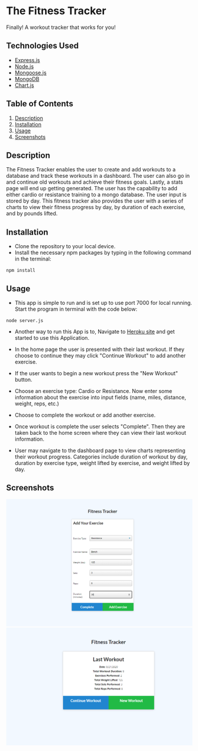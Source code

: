 # The Fitness Tracker

Finally! A workout tracker that works for you!
 
## Technologies Used

* [Express.js](https://expressjs.com/)
* [Node.js](https://nodejs.org/en/)
* [Mongoose.js](https://mongoosejs.com/)
* [MongoDB](https://www.mongodb.com/)
* [Chart.js](https://www.chartjs.org/)


## Table of Contents

1. [Description](#Description)
2. [Installation](#Installation)
3. [Usage](#Usage)
4. [Screenshots](#Screenshots)


## Description

The Fitness Tracker enables the user to create and add workouts to a database and track these workouts in a dashboard. The user can also go in and continue old workouts and achieve their fitness goals. Lastly, a stats page will end up getting generated. The user has the capability to add either cardio or resistance training to a mongo database. The user input is stored by day. This fitness tracker also provides the user with a series of charts to view their fitness progress by day, by duration of each exercise, and by pounds lifted.


## Installation

* Clone the repository to your local device.
* Install the necessary npm packages by typing in the following command in the terminal:

```
npm install
```

## Usage

* This app is simple to run and is set up to use port 7000 for local running. Start the program in terminal with the code below:

```
node server.js 
```

* Another way to run this App is to, Navigate to [Heroku site](https://fitness-mongo.herokuapp.com/) and get started to use this Application.

* In the home page the user is presented with their last workout. If they choose to continue they may click "Continue Workout" to add another exercise.
* If the user wants to begin a new workout press the "New Workout" button.
* Choose an exercise type: Cardio or Resistance. Now enter some information about the exercise into input fields (name, miles, distance, weight, reps, etc.)
* Choose to complete the workout or add another exercise.
* Once workout is complete the user selects "Complete". Then they are taken back to the home screen where they can view their last workout information.
* User may navigate to the dashboard page to view charts representing their workout progress. Categories include duration of workout by day, duration by exercise type, weight lifted by exercise, and weight lifted by day.


## Screenshots

![](public/assets/bench-input.png)
![](public/assets/bench-results.png)

